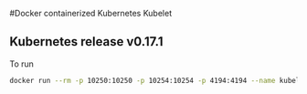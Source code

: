 #Docker containerized Kubernetes Kubelet

## Kubernetes release v0.17.1

To run

```bash
docker run --rm -p 10250:10250 -p 10254:10254 -p 4194:4194 --name kubelet l337ch/docker-kubelet /kubelet [runtime options]